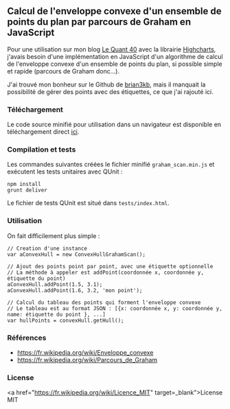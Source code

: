 ## Calcul de l'enveloppe convexe d'un ensemble de points du plan par parcours de Graham en JavaScript

Pour une utilisation sur mon blog <a href="http://www.lequant40.com/2016/01/etat-des-principaux-indices-boursiers_14.html" target="_blank">Le Quant 40</a> avec la librairie <a href="http://www.highcharts.com/" target="_blank">Highcharts</a>, j'avais besoin d'une implémentation en JavaScript d'un algorithme de calcul de l'enveloppe convexe d'un ensemble de points du plan, si possible simple et rapide (parcours de Graham donc...).

J'ai trouvé mon bonheur sur le Github de <a href="https://github.com/brian3kb/graham_scan_js" target="_blank">brian3kb</a>, mais il manquait la possibilité de gérer des points avec des étiquettes, ce que j'ai rajouté ici.


### Téléchargement

Le code source minifié pour utilisation dans un navigateur est disponible en téléchargement direct <a href="http://raw.github.com/lequant40/graham_scan_js/master/graham_scan.min.js">ici</a>.


### Compilation et tests

Les commandes suivantes créées le fichier minifié `graham_scan.min.js` et exécutent les tests unitaires avec QUnit :

	npm install
	grunt deliver

Le fichier de tests QUnit est situé dans `tests/index.html`.


### Utilisation

On fait difficilement plus simple :

    // Creation d'une instance
    var aConvexHull = new ConvexHullGrahamScan();

    // Ajout des points point par point, avec une étiquette optionnelle 
    // La méthode à appeler est addPoint(coordonnée x, coordonnée y, étiquette du point)
    aConvexHull.addPoint(1.5, 3.1);
    aConvexHull.addPoint(1.6, 3.2, 'mon point');
    
    // Calcul du tableau des points qui forment l'enveloppe convexe
    // Le tableau est au format JSON : [{x: coordonnée x, y: coordonnée y, name: étiquette du point }, ...]
    var hullPoints = convexHull.getHull();

    
### Références

* https://fr.wikipedia.org/wiki/Enveloppe_convexe
* https://fr.wikipedia.org/wiki/Parcours_de_Graham


### License

<a href="https://fr.wikipedia.org/wiki/Licence_MIT" target=_blank">License MIT</a>
